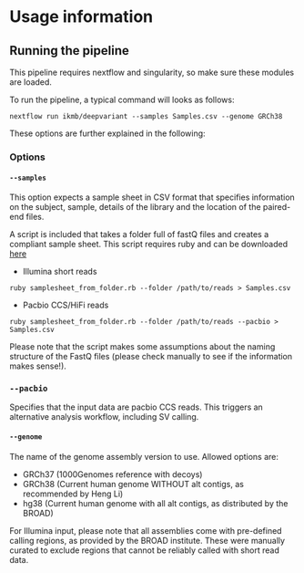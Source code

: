 # Usage information

## Running the pipeline

This pipeline requires nextflow and singularity, so make sure these modules are loaded.

To run the pipeline, a typical command will looks as follows:

`nextflow run ikmb/deepvariant --samples Samples.csv --genome GRCh38`

These options are further explained in the following:

### Options

#### `--samples`
This option expects a sample sheet in CSV format that specifies information on the subject, sample, details of the library and the location of the paired-end files.

A script is included that takes a folder full of fastQ files and creates a compliant sample sheet. This script requires ruby and can be downloaded [here](https://github.com/ikmb/deepvariant/blob/master/bin/samplesheet_from_folder.rb)

* Illumina short reads

`ruby samplesheet_from_folder.rb --folder /path/to/reads > Samples.csv`

* Pacbio CCS/HiFi reads

`ruby samplesheet_from_folder.rb --folder /path/to/reads --pacbio > Samples.csv`

Please note that the script makes some assumptions about the naming structure of the FastQ files (please check manually to see if the information makes sense!).

### `--pacbio`

Specifies that the input data are pacbio CCS reads. This triggers an alternative analysis workflow, including SV calling.

#### `--genome`
The name of the genome assembly version to use. Allowed options are:

* GRCh37 (1000Genomes reference with decoys)
* GRCh38 (Current human genome WITHOUT alt contigs, as recommended by Heng Li)
* hg38 (Current human genome with all alt contigs, as distributed by the BROAD)

For Illumina input, please note that all assemblies come with pre-defined calling regions, as provided by the BROAD institute. These were manually curated to exclude regions that cannot be reliably called with short read data.

